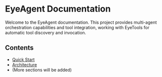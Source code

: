 # EyeAgent Documentation

Welcome to the EyeAgent documentation. This project provides multi-agent orchestration capabilities and tool integration, working with EyeTools for automatic tool discovery and invocation.

## Contents
- [Quick Start](quickstart.md)
- [Architecture](architecture.md)
- (More sections will be added)
